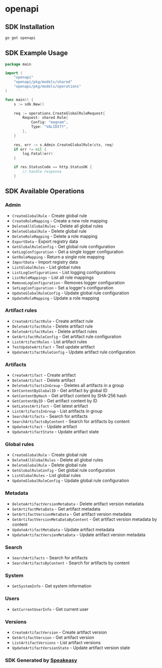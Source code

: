 # openapi

<!-- Start SDK Installation -->
## SDK Installation

```bash
go get openapi
```
<!-- End SDK Installation -->

## SDK Example Usage
<!-- Start SDK Example Usage -->
```go
package main

import (
    "openapi"
    "openapi/pkg/models/shared"
    "openapi/pkg/models/operations"
)

func main() {
    s := sdk.New()
    
    req := operations.CreateGlobalRuleRequest{
        Request: shared.Rule{
            Config: "magnam",
            Type: "VALIDITY",
        },
    }
    
    res, err := s.Admin.CreateGlobalRule(ctx, req)
    if err != nil {
        log.Fatal(err)
    }

    if res.StatusCode == http.StatusOK {
        // handle response
    }
```
<!-- End SDK Example Usage -->

<!-- Start SDK Available Operations -->
## SDK Available Operations

### Admin

* `CreateGlobalRule` - Create global rule
* `CreateRoleMapping` - Create a new role mapping
* `DeleteAllGlobalRules` - Delete all global rules
* `DeleteGlobalRule` - Delete global rule
* `DeleteRoleMapping` - Delete a role mapping
* `ExportData` - Export registry data
* `GetGlobalRuleConfig` - Get global rule configuration
* `GetLogConfiguration` - Get a single logger configuration
* `GetRoleMapping` - Return a single role mapping
* `ImportData` - Import registry data
* `ListGlobalRules` - List global rules
* `ListLogConfigurations` - List logging configurations
* `ListRoleMappings` - List all role mappings
* `RemoveLogConfiguration` - Removes logger configuration
* `SetLogConfiguration` - Set a logger's configuration
* `UpdateGlobalRuleConfig` - Update global rule configuration
* `UpdateRoleMapping` - Update a role mapping

### Artifact rules

* `CreateArtifactRule` - Create artifact rule
* `DeleteArtifactRule` - Delete artifact rule
* `DeleteArtifactRules` - Delete artifact rules
* `GetArtifactRuleConfig` - Get artifact rule configuration
* `ListArtifactRules` - List artifact rules
* `TestUpdateArtifact` - Test update artifact
* `UpdateArtifactRuleConfig` - Update artifact rule configuration

### Artifacts

* `CreateArtifact` - Create artifact
* `DeleteArtifact` - Delete artifact
* `DeleteArtifactsInGroup` - Deletes all artifacts in a group
* `GetContentByGlobalID` - Get artifact by global ID
* `GetContentByHash` - Get artifact content by SHA-256 hash
* `GetContentByID` - Get artifact content by ID
* `GetLatestArtifact` - Get latest artifact
* `ListArtifactsInGroup` - List artifacts in group
* `SearchArtifacts` - Search for artifacts
* `SearchArtifactsByContent` - Search for artifacts by content
* `UpdateArtifact` - Update artifact
* `UpdateArtifactState` - Update artifact state

### Global rules

* `CreateGlobalRule` - Create global rule
* `DeleteAllGlobalRules` - Delete all global rules
* `DeleteGlobalRule` - Delete global rule
* `GetGlobalRuleConfig` - Get global rule configuration
* `ListGlobalRules` - List global rules
* `UpdateGlobalRuleConfig` - Update global rule configuration

### Metadata

* `DeleteArtifactVersionMetaData` - Delete artifact version metadata
* `GetArtifactMetaData` - Get artifact metadata
* `GetArtifactVersionMetaData` - Get artifact version metadata
* `GetArtifactVersionMetaDataByContent` - Get artifact version metadata by content
* `UpdateArtifactMetaData` - Update artifact metadata
* `UpdateArtifactVersionMetaData` - Update artifact version metadata

### Search

* `SearchArtifacts` - Search for artifacts
* `SearchArtifactsByContent` - Search for artifacts by content

### System

* `GetSystemInfo` - Get system information

### Users

* `GetCurrentUserInfo` - Get current user

### Versions

* `CreateArtifactVersion` - Create artifact version
* `GetArtifactVersion` - Get artifact version
* `ListArtifactVersions` - List artifact versions
* `UpdateArtifactVersionState` - Update artifact version state

<!-- End SDK Available Operations -->

### SDK Generated by [Speakeasy](https://docs.speakeasyapi.dev/docs/using-speakeasy/client-sdks)
